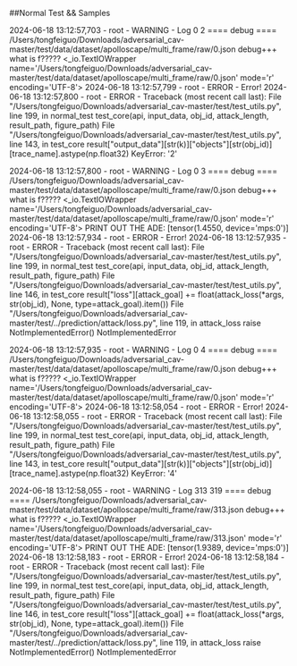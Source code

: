 ##Normal Test && Samples

2024-06-18 13:12:57,703 - root - WARNING - Log 0 2
==== debug ====
/Users/tongfeiguo/Downloads/adversarial_cav-master/test/data/dataset/apolloscape/multi_frame/raw/0.json
debug+++ what is f?????
<_io.TextIOWrapper name='/Users/tongfeiguo/Downloads/adversarial_cav-master/test/data/dataset/apolloscape/multi_frame/raw/0.json' mode='r' encoding='UTF-8'>
2024-06-18 13:12:57,799 - root - ERROR - Error!
2024-06-18 13:12:57,800 - root - ERROR - Traceback (most recent call last):
  File "/Users/tongfeiguo/Downloads/adversarial_cav-master/test/test_utils.py", line 199, in normal_test
    test_core(api, input_data, obj_id, attack_length, result_path, figure_path)
  File "/Users/tongfeiguo/Downloads/adversarial_cav-master/test/test_utils.py", line 143, in test_core
    result["output_data"][str(k)]["objects"][str(obj_id)][trace_name].astype(np.float32)
KeyError: '2'

2024-06-18 13:12:57,800 - root - WARNING - Log 0 3
==== debug ====
/Users/tongfeiguo/Downloads/adversarial_cav-master/test/data/dataset/apolloscape/multi_frame/raw/0.json
debug+++ what is f?????
<_io.TextIOWrapper name='/Users/tongfeiguo/Downloads/adversarial_cav-master/test/data/dataset/apolloscape/multi_frame/raw/0.json' mode='r' encoding='UTF-8'>
PRINT OUT THE ADE: 
[tensor(1.4550, device='mps:0')]
2024-06-18 13:12:57,934 - root - ERROR - Error!
2024-06-18 13:12:57,935 - root - ERROR - Traceback (most recent call last):
  File "/Users/tongfeiguo/Downloads/adversarial_cav-master/test/test_utils.py", line 199, in normal_test
    test_core(api, input_data, obj_id, attack_length, result_path, figure_path)
  File "/Users/tongfeiguo/Downloads/adversarial_cav-master/test/test_utils.py", line 146, in test_core
    result["loss"][attack_goal] += float(attack_loss(*args, str(obj_id), None, type=attack_goal).item())
  File "/Users/tongfeiguo/Downloads/adversarial_cav-master/test/../prediction/attack/loss.py", line 119, in attack_loss
    raise NotImplementedError()
NotImplementedError

2024-06-18 13:12:57,935 - root - WARNING - Log 0 4
==== debug ====
/Users/tongfeiguo/Downloads/adversarial_cav-master/test/data/dataset/apolloscape/multi_frame/raw/0.json
debug+++ what is f?????
<_io.TextIOWrapper name='/Users/tongfeiguo/Downloads/adversarial_cav-master/test/data/dataset/apolloscape/multi_frame/raw/0.json' mode='r' encoding='UTF-8'>
2024-06-18 13:12:58,054 - root - ERROR - Error!
2024-06-18 13:12:58,055 - root - ERROR - Traceback (most recent call last):
  File "/Users/tongfeiguo/Downloads/adversarial_cav-master/test/test_utils.py", line 199, in normal_test
    test_core(api, input_data, obj_id, attack_length, result_path, figure_path)
  File "/Users/tongfeiguo/Downloads/adversarial_cav-master/test/test_utils.py", line 143, in test_core
    result["output_data"][str(k)]["objects"][str(obj_id)][trace_name].astype(np.float32)
KeyError: '4'

2024-06-18 13:12:58,055 - root - WARNING - Log 313 319
==== debug ====
/Users/tongfeiguo/Downloads/adversarial_cav-master/test/data/dataset/apolloscape/multi_frame/raw/313.json
debug+++ what is f?????
<_io.TextIOWrapper name='/Users/tongfeiguo/Downloads/adversarial_cav-master/test/data/dataset/apolloscape/multi_frame/raw/313.json' mode='r' encoding='UTF-8'>
PRINT OUT THE ADE: 
[tensor(1.9389, device='mps:0')]
2024-06-18 13:12:58,183 - root - ERROR - Error!
2024-06-18 13:12:58,184 - root - ERROR - Traceback (most recent call last):
  File "/Users/tongfeiguo/Downloads/adversarial_cav-master/test/test_utils.py", line 199, in normal_test
    test_core(api, input_data, obj_id, attack_length, result_path, figure_path)
  File "/Users/tongfeiguo/Downloads/adversarial_cav-master/test/test_utils.py", line 146, in test_core
    result["loss"][attack_goal] += float(attack_loss(*args, str(obj_id), None, type=attack_goal).item())
  File "/Users/tongfeiguo/Downloads/adversarial_cav-master/test/../prediction/attack/loss.py", line 119, in attack_loss
    raise NotImplementedError()
NotImplementedError
